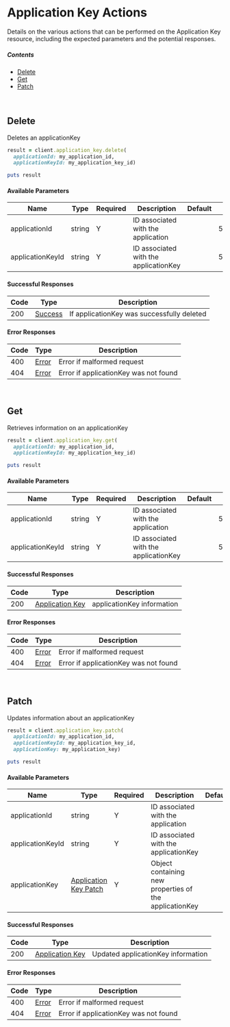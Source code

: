 # Application Key Actions

Details on the various actions that can be performed on the
Application Key resource, including the expected
parameters and the potential responses.

##### Contents

*   [Delete](#delete)
*   [Get](#get)
*   [Patch](#patch)

<br/>

## Delete

Deletes an applicationKey

```ruby
result = client.application_key.delete(
  applicationId: my_application_id,
  applicationKeyId: my_application_key_id)

puts result
```

#### Available Parameters

| Name | Type | Required | Description | Default | Example |
| ---- | ---- | -------- | ----------- | ------- | ------- |
| applicationId | string | Y | ID associated with the application |  | 575ec8687ae143cd83dc4a97 |
| applicationKeyId | string | Y | ID associated with the applicationKey |  | 575ec76c7ae143cd83dc4a96 |

#### Successful Responses

| Code | Type | Description |
| ---- | ---- | ----------- |
| 200 | [Success](_schemas.md#success) | If applicationKey was successfully deleted |

#### Error Responses

| Code | Type | Description |
| ---- | ---- | ----------- |
| 400 | [Error](_schemas.md#error) | Error if malformed request |
| 404 | [Error](_schemas.md#error) | Error if applicationKey was not found |

<br/>

## Get

Retrieves information on an applicationKey

```ruby
result = client.application_key.get(
  applicationId: my_application_id,
  applicationKeyId: my_application_key_id)

puts result
```

#### Available Parameters

| Name | Type | Required | Description | Default | Example |
| ---- | ---- | -------- | ----------- | ------- | ------- |
| applicationId | string | Y | ID associated with the application |  | 575ec8687ae143cd83dc4a97 |
| applicationKeyId | string | Y | ID associated with the applicationKey |  | 575ec76c7ae143cd83dc4a96 |

#### Successful Responses

| Code | Type | Description |
| ---- | ---- | ----------- |
| 200 | [Application Key](_schemas.md#application-key) | applicationKey information |

#### Error Responses

| Code | Type | Description |
| ---- | ---- | ----------- |
| 400 | [Error](_schemas.md#error) | Error if malformed request |
| 404 | [Error](_schemas.md#error) | Error if applicationKey was not found |

<br/>

## Patch

Updates information about an applicationKey

```ruby
result = client.application_key.patch(
  applicationId: my_application_id,
  applicationKeyId: my_application_key_id,
  applicationKey: my_application_key)

puts result
```

#### Available Parameters

| Name | Type | Required | Description | Default | Example |
| ---- | ---- | -------- | ----------- | ------- | ------- |
| applicationId | string | Y | ID associated with the application |  | 575ec8687ae143cd83dc4a97 |
| applicationKeyId | string | Y | ID associated with the applicationKey |  | 575ec76c7ae143cd83dc4a96 |
| applicationKey | [Application Key Patch](_schemas.md#application-key-patch) | Y | Object containing new properties of the applicationKey |  | [Application Key Patch Example](_schemas.md#application-key-patch-example) |

#### Successful Responses

| Code | Type | Description |
| ---- | ---- | ----------- |
| 200 | [Application Key](_schemas.md#application-key) | Updated applicationKey information |

#### Error Responses

| Code | Type | Description |
| ---- | ---- | ----------- |
| 400 | [Error](_schemas.md#error) | Error if malformed request |
| 404 | [Error](_schemas.md#error) | Error if applicationKey was not found |
